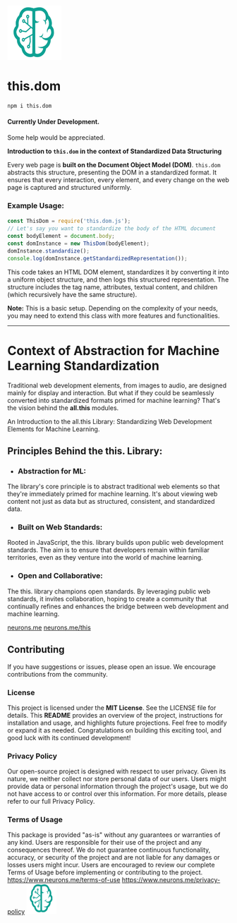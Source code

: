 <img src="./_._.svg" alt="SVG Image" width="123" height="123" style="width123px; height:123px;">

# this.dom

```bash
npm i this.dom
```

#### Currently Under Development.
Some help would be appreciated.

**Introduction to `this.dom` in the context of Standardized Data Structuring**

 Every web page is **built on the Document Object Model (DOM)**. `this.dom` abstracts this structure, presenting the DOM in a standardized format. It ensures that every interaction, every element, and every change on the web page is captured and structured uniformly.

### Example Usage:
```js
const ThisDom = require('this.dom.js');
// Let's say you want to standardize the body of the HTML document
const bodyElement = document.body;
const domInstance = new ThisDom(bodyElement);
domInstance.standardize();
console.log(domInstance.getStandardizedRepresentation());
```

This code takes an HTML DOM element, standardizes it by converting it into a uniform object structure, and then logs this structured representation. The structure includes the tag name, attributes, textual content, and children (which recursively have the same structure).

**Note:** This is a basic setup. Depending on the complexity of your needs, you may need to extend this class with more features and functionalities.

-------------------------------------


# Context of Abstraction for Machine Learning Standardization
Traditional web development elements, from images to audio, are designed mainly for display and interaction. But what if they could be seamlessly converted into standardized formats primed for machine learning? That's the vision behind the **all.this** modules.

An Introduction to the all.this Library: Standardizing Web Development Elements for Machine Learning.

## Principles Behind the this. Library:
- ### **Abstraction for ML:**
 The library's core principle is to abstract traditional web elements so that they're immediately primed for machine learning. It's about viewing web content not just as data but as structured, consistent, and standardized data.

- ### **Built on Web Standards:** 
Rooted in JavaScript, the this. library builds upon public web development standards. The aim is to ensure that developers remain within familiar territories, even as they venture into the world of machine learning.

- ### **Open and Collaborative:** 
The this. library champions open standards. By leveraging public web standards, it invites collaboration, hoping to create a community that continually refines and enhances the bridge between web development and machine learning.

[neurons.me](https://www.neurons.me)
[neurons.me/this](https://www.neurons.me/all-this)

## Contributing
If you have suggestions or issues, please open an issue. We encourage contributions from the community.
### License
This project is licensed under the **MIT License**. See the LICENSE file for details.
This **README** provides an overview of the project, instructions for installation and usage, and highlights future projections. Feel free to modify or expand it as needed. Congratulations on building this exciting tool, and good luck with its continued development!
### Privacy Policy
Our open-source project is designed with respect to user privacy. Given its nature, we neither collect nor store personal data of our users. Users might provide data or personal information through the project's usage, but we do not have access to or control over this information. For more details, please refer to our full Privacy Policy.
### Terms of Usage
This package is provided "as-is" without any guarantees or warranties of any kind. Users are responsible for their use of the project and any consequences thereof. We do not guarantee continuous functionality, accuracy, or security of the project and are not liable for any damages or losses users might incur. Users are encouraged to review our complete Terms of Usage before implementing or contributing to the project.
https://www.neurons.me/terms-of-use
https://www.neurons.me/privacy-policy
<img src="./_._.svg" alt="SVG Image" width="69" height="69" style="width69px; height:69px;">
